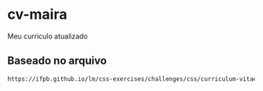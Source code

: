 # cv-maira
Meu curriculo atualizado

## Baseado no arquivo 
```html
https://ifpb.github.io/lm/css-exercises/challenges/css/curriculum-vitae/
```
